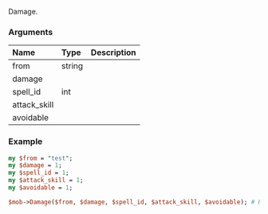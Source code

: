 Damage.
### Arguments
**Name**|**Type**|**Description**
:---|:---|:---
from|string|
damage||
spell_id|int|
attack_skill||
avoidable||

### Example

```perl
my $from = "test";
my $damage = 1;
my $spell_id = 1;
my $attack_skill = 1;
my $avoidable = 1;

$mob->Damage($from, $damage, $spell_id, $attack_skill, $avoidable); # Returns void
```